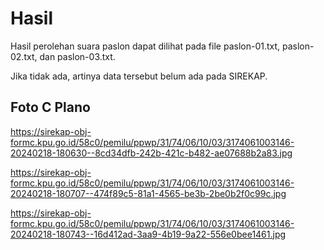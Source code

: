 # Hasil

Hasil perolehan suara paslon dapat dilihat pada file paslon-01.txt, paslon-02.txt, dan paslon-03.txt.

Jika tidak ada, artinya data tersebut belum ada pada SIREKAP.

## Foto C Plano

https://sirekap-obj-formc.kpu.go.id/58c0/pemilu/ppwp/31/74/06/10/03/3174061003146-20240218-180630--8cd34dfb-242b-421c-b482-ae07688b2a83.jpg

https://sirekap-obj-formc.kpu.go.id/58c0/pemilu/ppwp/31/74/06/10/03/3174061003146-20240218-180707--474f89c5-81a1-4565-be3b-2be0b2f0c99c.jpg

https://sirekap-obj-formc.kpu.go.id/58c0/pemilu/ppwp/31/74/06/10/03/3174061003146-20240218-180743--16d412ad-3aa9-4b19-9a22-556e0bee1461.jpg
